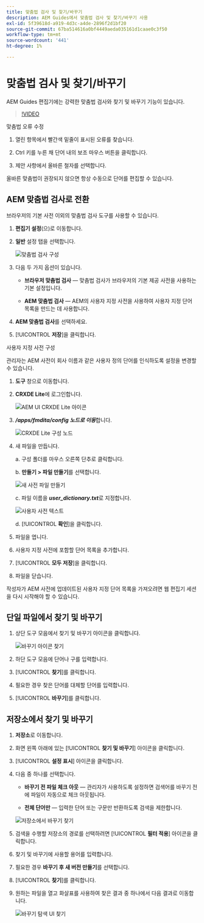 ```yaml
---
title: 맞춤법 검사 및 찾기/바꾸기
description: AEM Guides에서 맞춤법 검사 및 찾기/바꾸기 사용
exl-id: 5f39618d-a919-4d3c-a4de-2896f2d1bf20
source-git-commit: 67ba514616a0bf4449aeda035161d1caae0c3f50
workflow-type: tm+mt
source-wordcount: '441'
ht-degree: 1%

---
```


# 맞춤법 검사 및 찾기/바꾸기

AEM Guides 편집기에는 강력한 맞춤법 검사와 찾기 및 바꾸기 기능이 있습니다.

>[!VIDEO](https://video.tv.adobe.com/v/342768?quality=12&learn=on)

맞춤법 오류 수정

1. 열린 항목에서 빨간색 밑줄이 표시된 오류를 찾습니다.

1. Ctrl 키를 누른 채 단어 내의 보조 마우스 버튼을 클릭합니다.

1. 제안 사항에서 올바른 철자를 선택합니다.

올바른 맞춤법이 권장되지 않으면 항상 수동으로 단어를 편집할 수 있습니다.

## AEM 맞춤법 검사로 전환

브라우저의 기본 사전 이외의 맞춤법 검사 도구를 사용할 수 있습니다.

1. **편집기 설정**(으)로 이동합니다.

1. **일반** 설정 탭을 선택합니다.

   ![맞춤법 검사 구성](images/lesson-11/configure-dictionary.png)

1. 다음 두 가지 옵션이 있습니다.

   - **브라우저 맞춤법 검사** — 맞춤법 검사가 브라우저의 기본 제공 사전을 사용하는 기본 설정입니다.

   - **AEM 맞춤법 검사** — AEM의 사용자 지정 사전을 사용하여 사용자 지정 단어 목록을 만드는 데 사용합니다.

1. **AEM 맞춤법 검사**&#x200B;를 선택하세요.

1. [!UICONTROL **저장**]&#x200B;을 클릭합니다.

사용자 지정 사전 구성

관리자는 AEM 사전이 회사 이름과 같은 사용자 정의 단어를 인식하도록 설정을 변경할 수 있습니다.

1. **도구** 창으로 이동합니다.

1. **CRXDE Lite**&#x200B;에 로그인합니다.

   ![AEM UI CRXDE Lite 아이콘](images/lesson-11/crxde-lite.png)

1. **_/apps/fmdita/config 노드로 이동_**&#x200B;합니다.

   ![CRXDE Lite 구성 노드](images/lesson-11/config-node.png)

1. 새 파일을 만듭니다.

   a. 구성 폴더를 마우스 오른쪽 단추로 클릭합니다.

   b. **만들기 > 파일 만들기**&#x200B;를 선택합니다.

   ![새 사전 파일 만들기](images/lesson-11/new-dictionary-file.png)

   c. 파일 이름을 _&#x200B;**user_dictionary.txt**&#x200B;_&#x200B;로 지정합니다.

   ![사용자 사전 텍스트](images/lesson-11/user-dictionary.png)

   d. [!UICONTROL **확인**]&#x200B;을 클릭합니다.

1. 파일을 엽니다.

1. 사용자 지정 사전에 포함할 단어 목록을 추가합니다.

1. [!UICONTROL **모두 저장**]&#x200B;을 클릭합니다.

1. 파일을 닫습니다.

작성자가 AEM 사전에 업데이트된 사용자 지정 단어 목록을 가져오려면 웹 편집기 세션을 다시 시작해야 할 수 있습니다.

## 단일 파일에서 찾기 및 바꾸기

1. 상단 도구 모음에서 찾기 및 바꾸기 아이콘을 클릭합니다.

   ![바꾸기 아이콘 찾기](images/lesson-11/find-replace-icon.png)

1. 하단 도구 모음에 단어나 구를 입력합니다.

1. [!UICONTROL **찾기**]&#x200B;를 클릭합니다.

1. 필요한 경우 찾은 단어를 대체할 단어를 입력합니다.

1. [!UICONTROL **바꾸기**]&#x200B;를 클릭합니다.

## 저장소에서 찾기 및 바꾸기

1. **저장소**&#x200B;로 이동합니다.

1. 화면 왼쪽 아래에 있는 [!UICONTROL **찾기 및 바꾸기**] 아이콘을 클릭합니다.

1. [!UICONTROL **설정 표시**] 아이콘을 클릭합니다.

1. 다음 중 하나를 선택합니다.

   - **바꾸기 전 파일 체크 아웃** — 관리자가 사용하도록 설정하면 검색어를 바꾸기 전에 파일이 자동으로 체크 아웃됩니다.

   - **전체 단어만** — 입력한 단어 또는 구문만 반환하도록 검색을 제한합니다.

   ![저장소에서 바꾸기 찾기](images/lesson-11/repository-find-replace.png)

1. 검색을 수행할 저장소의 경로를 선택하려면 [!UICONTROL **필터 적용**] 아이콘을 클릭합니다.

1. 찾기 및 바꾸기에 사용할 용어를 입력합니다.

1. 필요한 경우 **바꾸기 후 새 버전 만들기**&#x200B;를 선택합니다.

1. [!UICONTROL **찾기**]&#x200B;를 클릭합니다.

1. 원하는 파일을 열고 화살표를 사용하여 찾은 결과 중 하나에서 다음 결과로 이동합니다.

   ![바꾸기 탐색 UI 찾기](images/lesson-11/find-replace-navigation.png)
